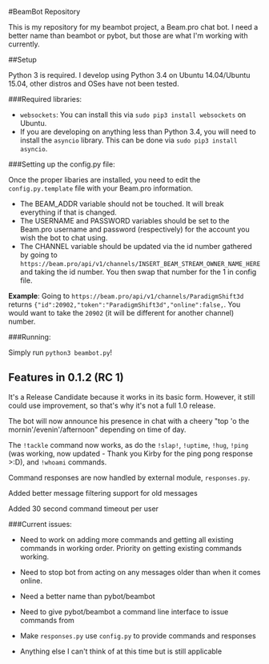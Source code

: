 #BeamBot Repository

This is my repository for my beambot project, a Beam.pro chat bot. I need a better name than beambot or pybot, but those are what I'm working with currently.

##Setup

Python 3 is required. I develop using Python 3.4 on Ubuntu 14.04/Ubuntu 15.04, other distros and OSes have not been tested.

###Required libraries:

* `websockets`: You can install this via `sudo pip3 install websockets` on Ubuntu.
* If you are developing on anything less than Python 3.4, you will need to install the `asyncio` library. This can be done via `sudo pip3 install asyncio`.

###Setting up the config.py file:

Once the proper libaries are installed, you need to edit the `config.py.template` file with your Beam.pro information.

* The BEAM_ADDR variable should not be touched. It will break everything if that is changed.
* The USERNAME and PASSWORD variables should be set to the Beam.pro username and password (respectively) for the account you wish the bot to chat using.
* The CHANNEL variable should be updated via the id number gathered by going to `https://beam.pro/api/v1/channels/INSERT_BEAM_STREAM_OWNER_NAME_HERE` and taking the id number. You then swap that number for the 1 in config file.

**Example**: Going to `https://beam.pro/api/v1/channels/ParadigmShift3d` returns `{"id":20902,"token":"ParadigmShift3d","online":false,`. You would want to take the `20902` (it will be different for another channel) number.

###Running:

Simply run `python3 beambot.py`!

## Features in 0.1.2 (RC 1)

It's a Release Candidate because it works in its basic form. However, it still could use improvement, so that's why it's not a full 1.0 release.

The bot will now announce his presence in chat with a cheery "top 'o the mornin'/evenin'/afternoon" depending on time of day.

The `!tackle` command now works, as do the `!slap!`, `!uptime`, `!hug`, `!ping` (was working, now updated - Thank you Kirby for the ping pong response >:D),  and `!whoami` commands.

Command responses are now handled by external module, `responses.py`.

Added better message filtering support for old messages

Added 30 second command timeout per user

###Current issues:

* Need to work on adding more commands and getting all existing commands in working order. Priority on getting existing commands working.

* Need to stop bot from acting on any messages older than when it comes online.

* Need a better name than pybot/beambot

* Need to give pybot/beambot a command line interface to issue commands from

* Make `responses.py` use `config.py` to provide commands and responses

* Anything else I can't think of at this time but is still applicable